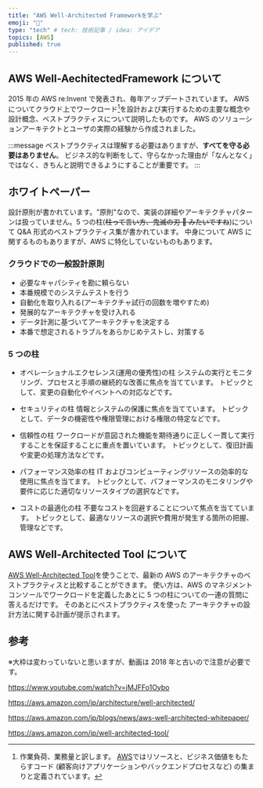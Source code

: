 ```yaml
---
title: "AWS Well-Architected Frameworkを学ぶ"
emoji: "📑"
type: "tech" # tech: 技術記事 / idea: アイデア
topics: [AWS]
published: true
---
```


## AWS Well-AechitectedFramework について

2015 年の AWS re:Invent で発表され、毎年アップデートされています。
AWS についてクラウド上でワークロード[^1]を設計および実行するための主要な概念や設計概念、ベストプラクティスについて説明したものです。
AWS のソリューションアーキテクトとユーザの実際の経験から作成されました。

[^1]:
    作業負荷、業務量と訳します。
    [AWS](https://docs.aws.amazon.com/ja_jp/wellarchitected/latest/userguide/workloads.html)ではリソースと、ビジネス価値をもたらすコード (顧客向けアプリケーションやバックエンドプロセスなど) の集まりと定義されています。

:::message
ベストプラクティスは理解する必要はありますが、**すべてを守る必要はありません**。
ビジネス的な判断をして、守らなかった理由が「なんとなく」ではなく、きちんと説明できるようにすることが重要です。
:::

## ホワイトペーパー

設計原則が書かれています。"原則"なので、実装の詳細やアーキテクチャパターンは扱っていません。5 つの柱(~~柱って言い方、鬼滅の刃 👹 みたいですね~~)について Q&A 形式のベストプラクティス集が書かれています。
中身について AWS に関するものもありますが、AWS に特化していないものもあります。

### クラウドでの一般設計原則

- 必要なキャパシティを勘に頼らない
- 本番規模でのシステムテストを行う
- 自動化を取り入れる(アーキテクチャ試行の回数を増やすため)
- 発展的なアーキテクチャを受け入れる
- データ計測に基づいてアーキテクチャを決定する
- 本番で想定されるトラブルをあらかじめテストし、対策する

### 5 つの柱

- オペレーショナルエクセレンス(運用の優秀性)の柱
  システムの実行とモニタリング、プロセスと手順の継続的な改善に焦点を当てています。
  トピックとして、変更の自動化やイベントへの対応などです。

- セキュリティの柱
  情報とシステムの保護に焦点を当てています。
  トピックとして、データの機密性や権限管理における権限の特定などです。

- 信頼性の柱
  ワークロードが意図された機能を期待通りに正しく一貫して実行することを保証することに重点を置いています。
  トピックとして、復旧計画や変更の処理方法などです。

- パフォーマンス効率の柱
  IT およびコンピューティングリソースの効率的な使用に焦点を当てます。
  トピックとして、パフォーマンスのモニタリングや要件に応じた適切なリソースタイプの選択などです。

- コストの最適化の柱
  不要なコストを回避することについて焦点を当てています。
  トピックとして、最適なリソースの選択や費用が発生する箇所の把握、管理などです。

## AWS Well-Architected Tool について

[AWS Well-Architected Tool](https://aws.amazon.com/jp/well-architected-tool/)を使うことで、最新の AWS のアーキテクチャのベストプラクティスと比較することができます。
使い方は、AWS のマネジメントコンソールでワークロードを定義したあとに 5 つの柱についての一連の質問に答えるだけです。
そのあとにベストプラクティスを使った アーキテクチャの設計方法に関する計画が提示されます。

## 参考

※大枠は変わっていないと思いますが、動画は 2018 年と古いので注意が必要です。

https://www.youtube.com/watch?v=jMJFFo1Oybo

https://aws.amazon.com/jp/architecture/well-architected/

https://aws.amazon.com/jp/blogs/news/aws-well-architected-whitepaper/

https://aws.amazon.com/jp/well-architected-tool/
